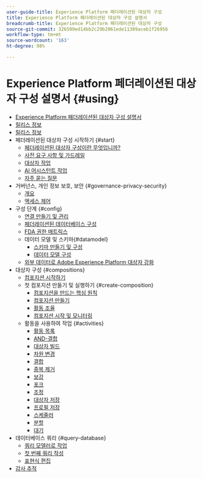 ```yaml
---
user-guide-title: Experience Platform 페더레이션된 대상자 구성
title: Experience Platform 페더레이션된 대상자 구성 설명서
breadcrumb-title: Experience Platform 페더레이션된 대상자 구성
source-git-commit: 326509ed14bb2c29b2061ede11389aceb1f26956
workflow-type: tm+mt
source-wordcount: '163'
ht-degree: 98%

---
```



# Experience Platform 페더레이션된 대상자 구성 설명서 {#using}

+ [Experience Platform 페더레이션된 대상자 구성 설명서](home.md)
+ [릴리스 정보](start/release-notes.md)
+ [릴리스 정보](start/e-release-notes.md)
+ 페더레이션된 대상자 구성 시작하기 {#start}
   + [페더레이션된 대상자 구성이란 무엇입니까?](start/get-started.md)
   + [사전 요구 사항 및 가드레일](start/access-prerequisites.md)
   + [대상자 작업](start/audiences.md)
   + [AI 어시스턴트 작업](start/ai-assistant.md)
   + [자주 묻는 질문](start/faq.md)
+ 거버넌스, 개인 정보 보호, 보안 {#governance-privacy-security}
   + [개요](./governance-privacy-security/home.md)
   + [액세스 제어](governance-privacy-security/access-control.md)
+ 구성 단계 {#config}
   + [연결 만들기 및 관리](connections/connections.md)
   + [페더레이션된 데이터베이스 구성](connections/federated-db.md)
   + [FDA 권한 매트릭스](connections/fda-rights.md)
   + 데이터 모델 및 스키마{#datamodel}
      + [스키마 만들기 및 구성](customer/schemas.md)
      + [데이터 모델 구성](data-management/gs-models.md)
   + [외부 데이터로 Adobe Experience Platform 대상자 강화](connections/destinations.md)
+ 대상자 구성 {#compositions}
   + [컴포지션 시작하기](compositions/gs-compositions.md)
   + 첫 컴포지션 만들기 및 실행하기 {#create-composition}
      + [컴포지션을 만드는 핵심 원칙](compositions/gs-composition-creation.md)
      + [컴포지션 만들기](compositions/create-composition.md)
      + [활동 조율](compositions/orchestrate-activities.md)
      + [컴포지션 시작 및 모니터링](compositions/start-monitor-composition.md)
   + 활동을 사용하여 작업 {#activities}
      + [활동 목록](compositions/activities/about-activities.md)
      + [AND-결합](compositions/activities/and-join.md)
      + [대상자 빌드](compositions/activities/build-audience.md)
      + [차원 변경](compositions/activities/change-dimension.md)
      + [결합](compositions/activities/combine.md)
      + [중복 제거](compositions/activities/deduplication.md)
      + [보강](compositions/activities/enrichment.md)
      + [포크](compositions/activities/fork.md)
      + [조정](compositions/activities/reconciliation.md)
      + [대상자 저장](compositions/activities/save-audience.md)
      + [프로필 저장](compositions/activities/save-profiles.md)
      + [스케줄러](compositions/activities/scheduler.md)
      + [분할](compositions/activities/split.md)
      + [대기](compositions/activities/wait.md)
+ 데이터베이스 쿼리 {#query-database}
   + [쿼리 모델러로 작업](query/query-modeler-overview.md)
   + [첫 번째 쿼리 작성](query/build-query.md)
   + [표현식 편집](query/expression-editor.md)
+ [감사 추적](admin/audit-trail.md)

